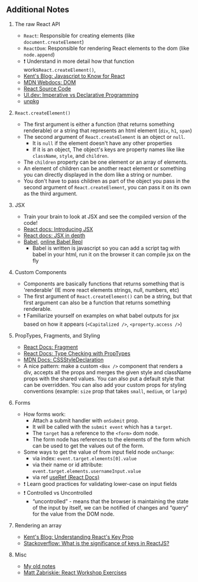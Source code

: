 ## Additional Notes

1.  The raw React API

    -   `React`: Responsible for creating elements (like `document.createElement`)
    -   `ReactDom`: Responsible for rendering React elements to the dom (like `node.append`)
    -   ❗ Understand in more detail how that function works`React.createElement()`,
    -   [Kent's Blog: Javascript to Know for React](https://kentcdodds.com/blog/javascript-to-know-for-react)
    -   [MDN Webdocs: DOM](https://developer.mozilla.org/en-US/docs/Web/API/Document_Object_Model/Introduction)
    -   [React Source Code](https://github.com/facebook/react/blob/48907797294340b6d5d8fecfbcf97edf0691888d/packages/react-dom/src/client/ReactDOMComponent.js#L416)
    -   [UI.dev: Imperative vs Declarative Programming](https://ui.dev/imperative-vs-declarative-programming/)
    -   [unpkg](https://unpkg.com/)

2.  `React.createElement()`

    -   The first argument is either a function (that returns something renderable) or a string that represents an html element (`div`, `h1`, `span`)
    -   The second argument of `React.createElement` is an object or `null`.
        -   It is `null` if the element doesn't have any other properties
        -   If it is an object, The object's keys are property names like like `className`, `style`, and `children`.
    -   The `children` property can be one element or an array of elements.
    -   An element of children can be another react element or something you can directly displayed in the dom like a string or number.
    -   You don't have to pass children as part of the object you pass in the second argument of `React.createElement`, you can pass it on its own as the third argument.

3.  JSX

    -   Train your brain to look at JSX and see the compiled version of the code!
    -   [React docs: Introducing JSX](https://reactjs.org/docs/introducing-jsx.html)
    -   [React docs: JSX in depth](https://reactjs.org/docs/jsx-in-depth.html)
    -   [Babel](https://babeljs.io/), [online Babel Repl](https://babeljs.io/repl)
        -   Babel is written is javascript so you can add a script tag with babel in your html, run it on the browser it can compile jsx on the fly

4.  Custom Components

    -   Components are basically functions that returns something that is 'renderable' (IE more react elements strings, null, numbers, etc)
    -   The first argument of `React.createElement()` can be a string, but that first argument can also be a function that returns something renderable.
    -   ❗ Familiarize yourself on examples on what babel outputs for jsx based on how it appears (`<Capitalized />`, `<property.access />`)

5.  PropTypes, Fragments, and Styling

    -   [React Docs: Fragment](https://reactjs.org/docs/fragments.html)
    -   [React Docs: Type Checking with PropTypes](https://reactjs.org/docs/typechecking-with-proptypes.html)
    -   [MDN Docs: CSSStyleDeclaration](https://developer.mozilla.org/en-US/docs/Web/API/CSSStyleDeclaration)
    -   A nice pattern: make a custom `<Box />` component that renders a div, accepts all the props and merges the given style and className props with the shared values. You can also put a default style that can be overridden. You can also add your custom props for styling conventions (example: `size` prop that takes `small`, `medium`, or `large`)

6.  Forms

    -   How forms work:
        -   Attach a submit handler with `onSubmit` prop.
        -   It will be called with the `submit event` which has a `target`.
        -   The `target` has a reference to the `<form>` dom node.
        -   The form node has references to the elements of the form which can be used to get the values out of the form.
    -   Some ways to get the value of from input field node `onChange`:
        -   via index: `event.target.elements[0].value`
        -   via their name or id attribute: `event.target.elements.usernameInput.value`
        -   via ref [useRef (React Docs)](https://reactjs.org/docs/hooks-reference.html#useref)
    -   ❗ Learn good practices for validating lower-case on input fields
    -   ❗ Controlled vs Uncontrolled
        -   “uncontrolled” - means that the browser is maintaining the state of the input by itself, we can be notified of changes and “query” for the value from the DOM node.

7.  Rendering an array

    -   [Kent's Blog: Understanding React's Key Prop](https://kentcdodds.com/blog/understanding-reacts-key-prop)
    -   [Stackoverflow: What is the significance of keys in ReactJS?](https://stackoverflow.com/questions/42801343/what-is-the-significance-of-keys-in-reactjs)

8.  Misc
    -   [My old notes](https://github.com/mithi/digital-garden/blob/page/web-dev/public/markdown-notes/epic-react-1-react-fundamentals.md)
    -   [Matt Zabriskie: React Workshop Exercises](https://github.com/mzabriskie/react-workshop)

